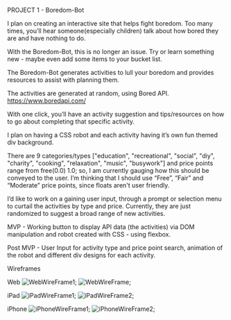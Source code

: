 PROJECT 1 - Boredom-Bot

I plan on creating an interactive site that helps fight boredom. Too many times, you’ll hear someone(especially children) talk about how bored they are and have nothing to do.

With the Boredom-Bot, this is no longer an issue. Try or learn something new - maybe even add some items to your bucket list.

The Boredom-Bot generates activities to lull your boredom and provides resources to assist with planning them.

The activities are generated at random, using Bored API.
https://www.boredapi.com/

With one click, you’ll have an activity suggestion and tips/resources on how to go about completing that specific activity.

I plan on having a CSS robot and each activity having it’s own fun themed div background.

There are 9 categories/types ["education", "recreational", "social", "diy", "charity", "cooking", "relaxation", "music", "busywork"] and price points range from free(0.0) 1.0; so, I am currently gauging how this should be conveyed to the user. I’m thinking that I should use “Free”, “Fair” and “Moderate” price points, since floats aren't user friendly.

I’d like to work on a gaining user input, through a prompt or selection menu to curtail the activities by type and price. Currently, they are just randomized to suggest a broad range of new activities.

MVP - Working button to display API data (the activities) via DOM manipulation and robot created with CSS - using flexbox.

Post MVP - User Input for activity type and price point search, animation of the robot and different div designs for each activity.

Wireframes

Web
![WebWireFrame1](https://imgur.com/tbimZIq.png);
![WebWireFrame](https://imgur.com/8Sr75C8.png);

iPad
![iPadWireFrame1](https://imgur.com/ZFVuqPp.png);
![iPadWireFrame2](https://imgur.com/bfHlEKn.png);

iPhone
![iPhoneWireFrame1](https://imgur.com/9LJ78BA.png);
![iPhoneWireFrame2](https://imgur.com/nk5GDkw.png);
